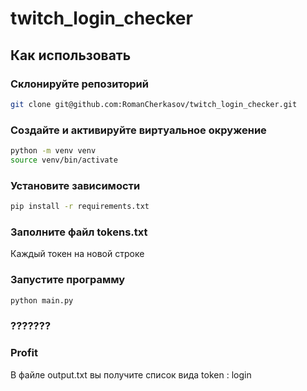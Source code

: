 # twitch_login_checker
## Как использовать
### Склонируйте репозиторий
``` bash
git clone git@github.com:RomanCherkasov/twitch_login_checker.git
```
### Создайте и активируйте виртуальное окружение
``` bash
python -m venv venv
source venv/bin/activate
```
### Установите зависимости
``` bash
pip install -r requirements.txt
```
### Заполните файл tokens.txt
Каждый токен на новой строке

### Запустите программу
``` bash
python main.py
```
### ???????
### Profit
В файле output.txt вы получите список вида token : login
